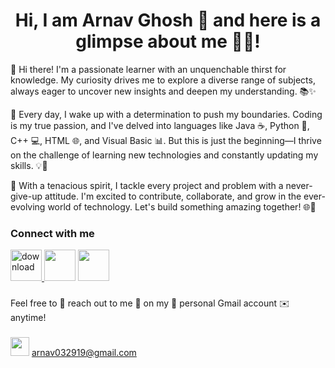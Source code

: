 <h1 align='center'>Hi, I am Arnav Ghosh 👋 and here is a glimpse about me 🙋‍♂️!</h1>

🌟 Hi there! I'm a passionate learner with an unquenchable thirst for knowledge. My curiosity drives me to explore a diverse range of subjects, always eager to uncover new insights and deepen my understanding. 📚✨

🚀 Every day, I wake up with a determination to push my boundaries. Coding is my true passion, and I've delved into languages like Java ☕, Python 🐍, C++ 💻, HTML 🌐, and Visual Basic 📊. But this is just the beginning—I thrive on the challenge of learning new technologies and constantly updating my skills. 💡🔧

💪 With a tenacious spirit, I tackle every project and problem with a never-give-up attitude. I'm excited to contribute, collaborate, and grow in the ever-evolving world of technology. Let's build something amazing together! 🌐🤝

<h3>Connect with me</h3>

<a href="https://www.linkedin.com/in/arnav-ghosh-a3b354247/"><img src="https://github.com/ArnavGhosh999/Hello-I-am-Arnav-Ghosh-and-this-is-a-glimpse-about-me-/assets/133378610/e7850ecb-6d4b-4415-913b-bc5056116ad6" alt="download" width="50">
</a>
<a href="[https://www.instagram.com/arnavghosh2611/"><img src="https://shorturl.at/WoGZm" width="50"></a>
<a href="https://github.com/ArnavGhosh999/"><img src="[https://cdn-icons-png.flaticon.com/512/25/25231.png](https://cdn.pixabay.com/photo/2022/01/30/13/33/github-6980894_1280.png)" width="50"></a>
###
Feel free to 🚀 reach out to me 📧 on my 🌟 personal Gmail account ✉️ anytime!
###
<img src="https://shorturl.at/6J2Hc" width="30"> arnav032919@gmail.com
